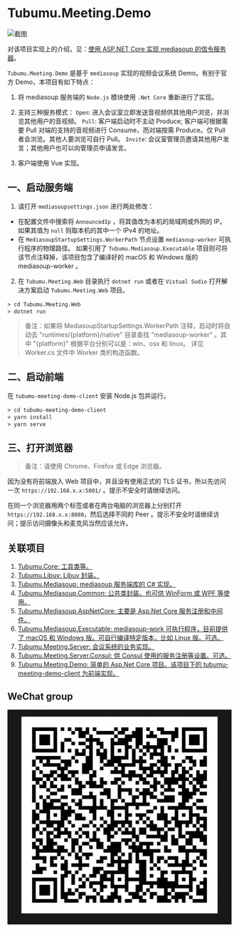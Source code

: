 # Tubumu.Meeting.Demo

![截图](http://blog.tubumu.com/postimages/mediasoup-01/004.jpg)

对该项目实现上的介绍，见：[使用 ASP.NET Core 实现 mediasoup 的信令服务器](https://blog.tubumu.com/2020/05/05/mediasoup-01/)。

`Tubumu.Meeting.Demo` 是基于 `mediasoup` 实现的视频会议系统 Demo。有别于官方 Demo，本项目有如下特点：

1. 将 mediasoup 服务端的 `Node.js` 模块使用 `.Net Core` 重新进行了实现。
2. 支持三种服务模式：
`Open`: 进入会议室立即发送音视频供其他用户浏览，并浏览其他用户的音视频。
`Pull`: 客户端启动时不主动 Produce; 客户端可根据需要 Pull 对端的支持的音视频进行 Consume，而对端按需 Produce。仅 Pull 者会浏览。其他人要浏览可自行 Pull。
`Invite`: 会议室管理员邀请其他用户发言；其他用户也可以向管理员申请发言。

3. 客户端使用 Vue 实现。

## 一、启动服务端

1. 请打开 `mediasoupsettings.json` 进行两处修改：

- 在配置文件中搜索将 `AnnouncedIp` ，将其值改为本机的局域网或外网的 IP。如果其值为 `null` 则取本机的其中一个 IPv4 的地址。
- 在 `MediasoupStartupSettings.WorkerPath` 节点设置 `mediasoup-worker` 可执行程序的物理路径。 如果引用了 `Tubumu.Mediasoup.Executable` 项目则可将该节点注释掉，该项目包含了编译好的 macOS 和 Windows 版的 mediasoup-worker 。

2. 在 `Tubumu.Meeting.Web` 目录执行 `dotnet run` 或者在 `Vistual Sudio` 打开解决方案启动 `Tubumu.Meeting.Web` 项目。

``` shell
> cd Tubumu.Meeting.Web
> dotnet run
```

> 备注：如果将 MediasoupStartupSettings.WorkerPath 注释，启动时将自动去 "runtimes/{platform}/native" 目录查找 "mediasoup-worker" 。其中 "{platform}" 根据平台分别可以是：win、osx 和 linux。 详见 Worker.cs 文件中 Worker 类的构造函数。

## 二、启动前端

在 `tubumu-meeting-demo-client` 安装 Node.js 包并运行。

``` shell
> cd tubumu-meeting-demo-client
> yarn install
> yarn serve
```

## 三、打开浏览器

>备注：请使用 Chrome、Firefox 或 Edge 浏览器。

因为没有将前端放入 Web 项目中，并且没有使用正式的 TLS 证书，所以先访问一次 `https://192.168.x.x:5001/` 。提示不安全时请继续访问。

在同一个浏览器用两个标签或者在两台电脑的浏览器上分别打开 `https://192.168.x.x:8080`，然后选择不同的 Peer 。提示不安全时请继续访问；提示访问摄像头和麦克风当然应该允许。

## 关联项目

1. [Tubumu.Core: 工具类等。](https://github.com/albyho/Tubumu.Core)
2. [Tubumu.Libuv: Libuv 封装。](https://github.com/albyho/Tubumu.Libuv)
3. [Tubumu.Mediasoup: mediasoup 服务端库的 C# 实现。](https://github.com/albyho/Tubumu.Mediasoup)
4. [Tubumu.Mediasoup.Common: 公共类封装。也可供 WinForm 或 WPF 等使用。](https://github.com/albyho/Tubumu.Mediasoup.Common)
5. [Tubumu.Mediasoup.AspNetCore: 主要是 Asp.Net Core 服务注册和中间件。](https://github.com/albyho/Tubumu.Mediasoup.AspNetCore)
6. [Tubumu.Mediasoup.Executable: mediasoup-work 可执行程序，目前提供了 macOS 和 Windows 版。可自行编译特定版本，比如 Linux 版。可选。](https://github.com/albyho/Tubumu.Mediasoup.Executable)
7. [Tubumu.Meeting.Server: 会议系统的业务实现。](https://github.com/albyho/Tubumu.Meeting.Server)
8. [Tubumu.Meeting.Server.Consul: 供 Consul 使用的服务注册等设置。可选。](https://github.com/albyho/Tubumu.Meeting.Server.Consul)
9. [Tubumu.Meeting.Demo: 简单的 Asp.Net Core 项目。该项目下的 tubumu-meeting-demo-client 为前端实现。](https://github.com/albyho/Tubumu.Meeting.Demo)

## WeChat group

![WeChat group](https://raw.githubusercontent.com/albyho/Tubumu.Meeting.Demo/dev-07/docs/WeChat-Group.jpg)
